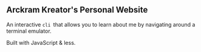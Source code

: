## Arckram Kreator's Personal Website

An interactive `cli `that allows you to learn about me by navigating around a terminal emulator.

Built with JavaScript & less.
